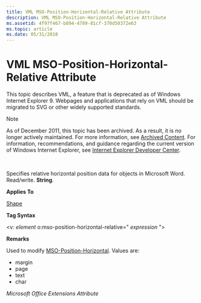 ```yaml
---
title: VML MSO-Position-Horizontal-Relative Attribute
description: VML MSO-Position-Horizontal-Relative Attribute
ms.assetid: 4f97f467-b894-4789-81cf-370d50372e63
ms.topic: article
ms.date: 05/31/2018
---
```


# VML MSO-Position-Horizontal-Relative Attribute

This topic describes VML, a feature that is deprecated as of Windows Internet Explorer 9. Webpages and applications that rely on VML should be migrated to SVG or other widely supported standards.

> [!Note]  
> As of December 2011, this topic has been archived. As a result, it is no longer actively maintained. For more information, see [Archived Content](https://docs.microsoft.com/previous-versions/windows/internet-explorer/ie-developer/). For information, recommendations, and guidance regarding the current version of Windows Internet Explorer, see [Internet Explorer Developer Center](https://go.microsoft.com/fwlink/p/?linkid=204313).

 

Specifies relative horizontal position data for objects in Microsoft Word. Read/write. **String**.

**Applies To**

[Shape](shape-element--vml.md)

**Tag Syntax**

<v: *element* o:mso-position-horizontal-relative=" *expression* ">

**Remarks**

Used to modify [MSO-Position-Horizontal](msdn-online-vml-mso-position-horizontal-attribute.md). Values are:

-   margin
-   page
-   text
-   char

*Microsoft Office Extensions Attribute*

 

 




